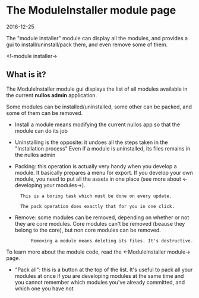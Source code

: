 The ModuleInstaller module page
=======================
2016-12-25




The "module installer" module can display all the modules, and provides a gui to install/uninstall/pack them,
and even remove some of them.



<!-module installer->



What is it?
-----------

The ModuleInstaller module gui displays the list of all modules available in the current **nullos admin** application.

Some modules can be installed/uninstalled, some other can be packed, and some of them can be removed.

- Install a module means modifying the current nullos app so that the module can do its job
- Uninstalling is the opposite: it undoes all the steps taken in the "Installation process"
        Even if a module is uninstalled, its files remains in the nullos admin
- Packing: this operation is actually very handy when you develop a module.
        It basically prepares a menu for export.
        If you develop your own module, you need to put all the assets in one place (see more about <-developing your modules->).
        
        This is a boring task which must be done on every update.
        
        The pack operation does exactly that for you in one click.
- Remove: some modules can be removed, depending on whether or not they are core modules.
            Core modules can't be removed (beause they belong to the core),
            but non core modules can be removed.
            
            Removing a module means deleting its files. It's destructive.
            
    
    
To learn more about the module code, read the <-ModuleInstaller module-> page.
    
    
- "Pack all": this is a button at the top of the list.
        It's useful to pack all your modules at once if you are developing modules at the same time
        and you cannot remember which modules you've already committed, and which one you have not 
    